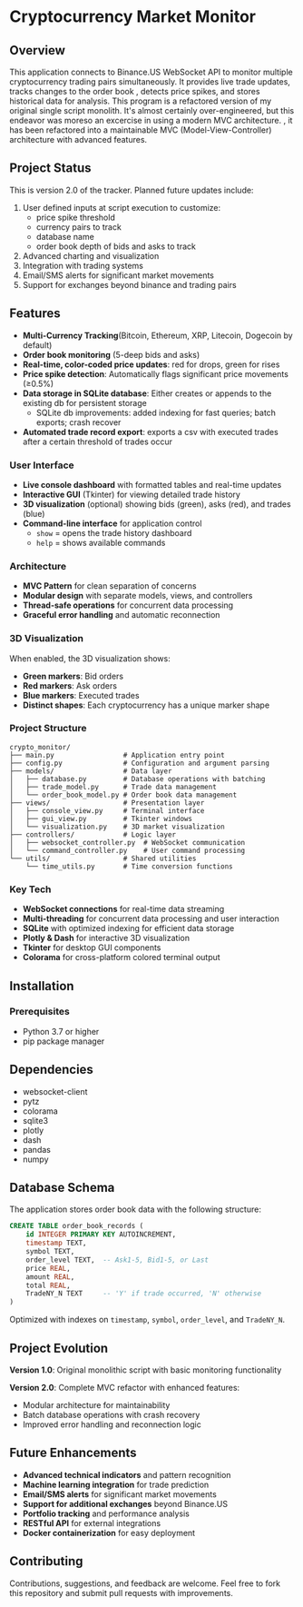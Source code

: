 # Cryptocurrency Market Monitor

## Overview

This application connects to Binance.US WebSocket API to monitor multiple cryptocurrency trading pairs simultaneously. It provides live trade updates, tracks changes to the order book , detects price spikes, and stores historical data for analysis. This program is a refactored version of my original single script monolith. It's almost certainly over-engineered, but this endeavor was moreso an excercise in using a modern MVC architecture. , it has been refactored into a maintainable MVC (Model-View-Controller) architecture with advanced features.

## Project Status
This is version 2.0 of the tracker. Planned  future updates include:
1) User defined inputs at script execution to customize:
    - price spike threshold
    - currency pairs to track
    - database name
    - order book depth of bids and asks to track
2) Advanced charting and visualization
3) Integration with trading systems
4) Email/SMS alerts for significant market movements
5) Support for exchanges beyond binance and trading pairs

## Features
- **Multi-Currency Tracking**(Bitcoin, Ethereum, XRP, Litecoin, Dogecoin by default)
- **Order book monitoring** (5-deep bids and asks)
- **Real-time, color-coded price updates**: red for drops, green for rises
- **Price spike detection**: Automatically flags significant price movements (≥0.5%)
- **Data storage in SQLite database**: Either creates or appends to the existing db for persistent storage
   - SQLite db improvements: added indexing for fast queries; batch exports; crash recover
- **Automated trade record export**: exports a csv with executed trades after a certain threshold of trades occur


### User Interface
- **Live console dashboard** with formatted tables and real-time updates
- **Interactive GUI** (Tkinter) for viewing detailed trade history
- **3D visualization** (optional) showing bids (green), asks (red), and trades (blue)
- **Command-line interface** for application control
   - `show` = opens the trade history dashboard
   - `help` = shows available commands

### Architecture
- **MVC Pattern** for clean separation of concerns
- **Modular design** with separate models, views, and controllers
- **Thread-safe operations** for concurrent data processing
- **Graceful error handling** and automatic reconnection

### 3D Visualization

When enabled, the 3D visualization shows:
- **Green markers**: Bid orders
- **Red markers**: Ask orders  
- **Blue markers**: Executed trades
- **Distinct shapes**: Each cryptocurrency has a unique marker shape

### Project Structure
```
crypto_monitor/
├── main.py                 # Application entry point
├── config.py               # Configuration and argument parsing
├── models/                 # Data layer
│   ├── database.py         # Database operations with batching
│   ├── trade_model.py      # Trade data management
│   └── order_book_model.py # Order book data management
├── views/                  # Presentation layer
│   ├── console_view.py     # Terminal interface
│   ├── gui_view.py         # Tkinter windows
│   └── visualization.py    # 3D market visualization
├── controllers/            # Logic layer
│   ├── websocket_controller.py  # WebSocket communication
│   └── command_controller.py    # User command processing
└── utils/                  # Shared utilities
    └── time_utils.py       # Time conversion functions
```

### Key Tech
- **WebSocket connections** for real-time data streaming
- **Multi-threading** for concurrent data processing and user interaction
- **SQLite** with optimized indexing for efficient data storage
- **Plotly & Dash** for interactive 3D visualization
- **Tkinter** for desktop GUI components
- **Colorama** for cross-platform colored terminal output

## Installation

### Prerequisites
- Python 3.7 or higher
- pip package manager

## Dependencies
- websocket-client
- pytz
- colorama
- sqlite3
- plotly
- dash
- pandas
- numpy

## Database Schema

The application stores order book data with the following structure:

```sql
CREATE TABLE order_book_records (
    id INTEGER PRIMARY KEY AUTOINCREMENT,
    timestamp TEXT,
    symbol TEXT,
    order_level TEXT,  -- Ask1-5, Bid1-5, or Last
    price REAL,
    amount REAL,
    total REAL,
    TradeNY_N TEXT     -- 'Y' if trade occurred, 'N' otherwise
)
```

Optimized with indexes on `timestamp`, `symbol`, `order_level`, and `TradeNY_N`.

## Project Evolution

**Version 1.0**: Original monolithic script with basic monitoring functionality

**Version 2.0**: Complete MVC refactor with enhanced features:
- Modular architecture for maintainability
- Batch database operations with crash recovery
- Improved error handling and reconnection logic

## Future Enhancements

- **Advanced technical indicators** and pattern recognition
- **Machine learning integration** for trade prediction
- **Email/SMS alerts** for significant market movements
- **Support for additional exchanges** beyond Binance.US
- **Portfolio tracking** and performance analysis
- **RESTful API** for external integrations
- **Docker containerization** for easy deployment

## Contributing

Contributions, suggestions, and feedback are welcome. Feel free to fork this repository and submit pull requests with improvements.
